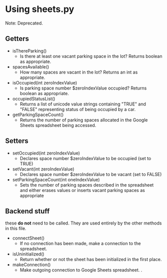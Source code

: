 # Using sheets.py
Note: Deprecated.
## Getters
* isThereParking()
    - Is there at least one vacant parking space in the lot? Returns boolean as appropriate.
* spacesAvailable()
    - How many spaces are vacant in the lot? Returns an int as appropriate.
* isOccupied(int zeroIndexValue)
    - Is parking space number $zeroIndexValue occupied? Returns boolean as appropriate.
* occupiedStatusList()
    - Returns a list of unicode value strings containing "TRUE" and "FALSE" representing status of being occupied by a car.
* getParkingSpaceCount()
    - Returns the number of parking spaces allocated in the Google Sheets spreadsheet being accessed.

## Setters
* setOccupied(int zeroIndexValue)
    - Declares space number $zeroIndexValue to be occupied (set to TRUE)
* setVacant(int zeroIndexValue)
    - Declares space number $zeroIndexValue to be vacant (set to FALSE)
* setParkingSpaceCount(int oneIndexValue)
    - Sets the number of parking spaces described in the spreadsheet and either erases values or inserts vacant parking spaces as appropriate

## Backend stuff
these **do not** need to be called. They are used entirely by the other methods in this file.
* connectSheet()
    - If no connection has been made, make a connection to the spreadsheet.
* isUninitialized()
    - Return whether or not the sheet has been initialized in the first place.
* makeConnection()
    - Make outgoing connection to Google Sheets spreadsheet.
.
